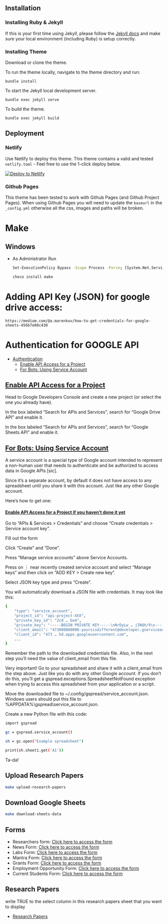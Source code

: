 ## Installation

### Installing Ruby & Jekyll

If this is your first time using Jekyll, please follow the [Jekyll docs](https://jekyllrb.com/docs/installation/) and make sure your local environment (including Ruby) is setup correctly.

### Installing Theme

Download or clone the theme.

To run the theme locally, navigate to the theme directory and run:

```
bundle install
```

To start the Jekyll local development server.

```
bundle exec jekyll serve
```

To build the theme.

```
bundle exec jekyll build
```

## Deployment

### Netlify

Use Netlify to deploy this theme. This theme contains a valid and tested `netlify.toml` - Feel free to use the 1-click deploy below.

[![Deploy to Netlify](https://www.netlify.com/img/deploy/button.svg)](https://app.netlify.com/start/deploy?repository=https://github.com/zerostaticthemes/jekyll-serif-theme)

### Github Pages

This theme has been tested to work with Github Pages (and Github Project Pages). When using Github Pages you will need to update the `baseurl` in the `_config.yml` otherwise all the css, images and paths will be broken.

# Make

## Windows
- As Administrator Run
    ```bash
    Set-ExecutionPolicy Bypass -Scope Process -Force; [System.Net.ServicePointManager]::SecurityProtocol = [System.Net.ServicePointManager]::SecurityProtocol -bor 3072; iex ((New-Object System.Net.WebClient).DownloadString('https://community.chocolatey.org/install.ps1'))
    ```

    ```bash
    choco install make
    ```
 
# Adding API Key (JSON) for google drive access:
    https://medium.com/@a.marenkov/how-to-get-credentials-for-google-sheets-456b7e88c430


# Authentication for GOOGLE API
  <ul class="current">
<li class="toctree-l1 current"><a class="current reference internal" href="https://docs.gspread.org/en/latest/oauth2.html#authentication">Authentication</a><ul>
<li class="toctree-l2"><a class="reference internal" href="https://docs.gspread.org/en/latest/oauth2.html#enable-api-access-for-a-project">Enable API Access for a Project</a></li>
<li class="toctree-l2"><a class="reference internal" href="https://docs.gspread.org/en/latest/oauth2.html#for-bots-using-service-account">For Bots: Using Service Account</a></li>
</ul>
</li>
</ul>
<ul>
</ul>

            


<u>
<h2><strong> Enable API Access for a Project</strong></h2>
</u>
Head to Google Developers Console and create a new project (or select the one you already have).

In the box labeled “Search for APIs and Services”, search for “Google Drive API” and enable it.

In the box labeled “Search for APIs and Services”, search for “Google Sheets API” and enable it.


<u>
<h2><strong> For Bots: Using Service Account</strong></h2>
</u>

A service account is a special type of Google account intended to represent a non-human user that needs to authenticate and be authorized to access data in Google APIs [sic].

Since it’s a separate account, by default it does not have access to any spreadsheet until you share it with this account. Just like any other Google account.

Here’s how to get one:


<u>
<h4><strong>Enable API Access for a Project if you haven’t done it yet</strong></h4>
</u>



Go to “APIs & Services > Credentials” and choose “Create credentials > Service account key”.

Fill out the form

Click “Create” and “Done”.

Press “Manage service accounts” above Service Accounts.

Press on ⋮ near recently created service account and select “Manage keys” and then click on “ADD KEY > Create new key”.

Select JSON key type and press “Create”.

You will automatically download a JSON file with credentials. It may look like this:

```bash
{
    "type": "service_account",
    "project_id": "api-project-XXX",
    "private_key_id": "2cd … ba4",
    "private_key": "-----BEGIN PRIVATE KEY-----\nNrDyLw … jINQh/9\n-----END PRIVATE KEY-----\n",
    "client_email": "473000000000-yoursisdifferent@developer.gserviceaccount.com",
    "client_id": "473 … hd.apps.googleusercontent.com",
    ...
}
```

Remember the path to the downloaded credentials file. Also, in the next step you’ll need the value of client_email from this file.

Very important! Go to your spreadsheet and share it with a client_email from the step above. Just like you do with any other Google account. If you don’t do this, you’ll get a gspread.exceptions.SpreadsheetNotFound exception when trying to access this spreadsheet from your application or a script.

Move the downloaded file to ~/.config/gspread/service_account.json. Windows users should put this file to %APPDATA%\gspread\service_account.json.

Create a new Python file with this code:

```bash
import gspread

gc = gspread.service_account()

sh = gc.open("Example spreadsheet")

print(sh.sheet1.get('A1'))
```

Ta-da!


## Upload Research Papers

```bash
make upload-research-papers
```

## Download Google Sheets

```bash
make download-sheets-data
```

## Forms

- Researchers form: [Click here to access the form](https://forms.gle/72LCSdHEs63TW8HX7)
- News Form: [Click here to access the form](https://forms.gle/e4JEx8JXdhAzsvYh8)
- Labs Form: [Click here to access the form](https://forms.gle/wWqiUWXdP4KmX3pk8)
- Mantra Form: [Click here to access the form](https://forms.gle/L5Si1r8uYWhtBa4i8)
- Grants Form: [Click here to access the form](https://forms.gle/gyRANV7n4viQTVCP8)
- Employment Opportunity Form: [Click here to access the form](https://forms.gle/Mr2WEri7dKnR49947)
- Current Students Form: [Click here to access the form](https://forms.gle/BqtMafJgW1c6NYXV7)

## Research Papers

write TRUE to the select column in this research papers sheet that you want to display
- [Research Papers](https://docs.google.com/spreadsheets/d/1nQWPQR_ZeW5YDSQYa0uUTMx0rkRNMYk_BW1PR6OKyXI/edit#gid=739778209)